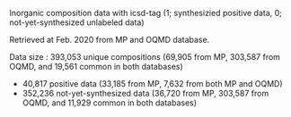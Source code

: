Inorganic composition data with icsd-tag (1; synthesizied positive data, 0; not-yet-synthesized unlabeled data)

Retrieved at Feb. 2020 from MP and OQMD database.

Data size :
393,053 unique compositions (69,905 from MP, 303,587 from OQMD, and 19,561 common in both databases)
- 40,817 positive data (33,185 from MP, 7,632 from both MP and OQMD)
- 352,236 not-yet-synthesized data (36,720 from MP, 303,587 from OQMD, and 11,929 common in both databases)
